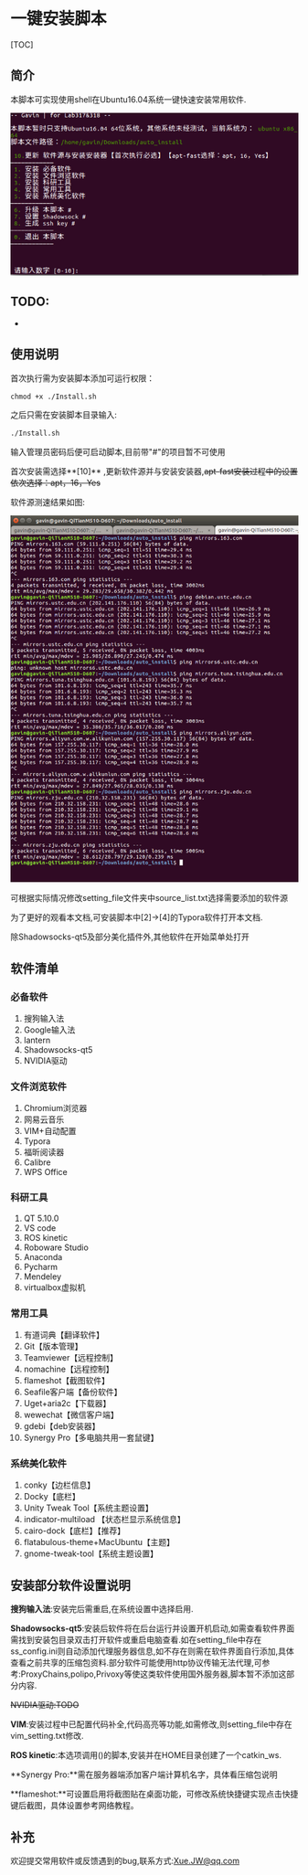 # 一键安装脚本

[TOC]

## 简介

本脚本可实现使用shell在Ubuntu16.04系统一键快速安装常用软件.

![Interface](./Interface.png)



## TODO:

-



## 使用说明

首次执行需为安装脚本添加可运行权限：

```
chmod +x ./Install.sh
```

之后只需在安装脚本目录输入:

```bash
./Install.sh
```

输入管理员密码后便可启动脚本,目前带"#"的项目暂不可使用

首次安装需选择**[10]** ,更新软件源并与安装安装器,~~apt-fast安装过程中的设置依次选择：apt，16，Yes~~

软件源测速结果如图:

![source_speedtest](./source_speedtest.png)

可根据实际情况修改setting_file文件夹中source_list.txt选择需要添加的软件源

为了更好的观看本文档,可安装脚本中[2]->[4]的Typora软件打开本文档.

除Shadowsocks-qt5及部分美化插件外,其他软件在开始菜单处打开

## 软件清单

### 必备软件

1. 搜狗输入法
2. Google输入法
3. lantern
4. Shadowsocks-qt5
5. NVIDIA驱动

### 文件浏览软件

1. Chromium浏览器
2. 网易云音乐
3. VIM+自动配置
4. Typora
5. 福昕阅读器
6. Calibre
7. WPS Office 

### 科研工具

1. QT 5.10.0
2. VS code
3. ROS kinetic
4. Roboware Studio
5. Anaconda
6. Pycharm
7. Mendeley
8. virtualbox虚拟机

### 常用工具

1. 有道词典【翻译软件】
2. Git【版本管理】
3. Teamviewer【远程控制】
4. nomachine【远程控制】
5. flameshot【截图软件】
6. Seafile客户端【备份软件】
7. Uget+aria2c【下载器】
8. wewechat【微信客户端】
9. gdebi【deb安装器】
10. Synergy Pro【多电脑共用一套鼠键】

### 系统美化软件

1. conky【边栏信息】
2. Docky【底栏】
3. Unity Tweak Tool【系统主题设置】
4. indicator-multiload 【状态栏显示系统信息】
5. cairo-dock【底栏】【推荐】
6. flatabulous-theme+MacUbuntu【主题】
7. gnome-tweak-tool【系统主题设置】

## 安装部分软件设置说明

**搜狗输入法**:安装完后需重启,在系统设置中选择启用.

**Shadowsocks-qt5**:安装后软件将在后台运行并设置开机启动,如需查看软件界面需找到安装包目录双击打开软件或重启电脑查看.如在setting_file中存在ss_config.ini则自动添加代理服务器信息,如不存在则需在软件界面自行添加,具体查看之前共享的压缩包资料.部分软件可能使用http协议传输无法代理,可参考:ProxyChains,polipo,Privoxy等使这类软件使用国外服务器,脚本暂不添加这部分内容.

~~NVIDIA驱动:TODO~~

**VIM**:安装过程中已配置代码补全,代码高亮等功能,如需修改,则setting_file中存在vim_setting.txt修改.

**ROS kinetic**:本选项调用()的脚本,安装并在HOME目录创建了一个catkin_ws.

**Synergy Pro:**需在服务器端添加客户端计算机名字，具体看压缩包说明

**flameshot:**可设置启用将截图贴在桌面功能，可修改系统快捷键实现点击快捷键后截图，具体设置参考网络教程。

## 补充

欢迎提交常用软件或反馈遇到的bug,联系方式:Xue.JW@qq.com

